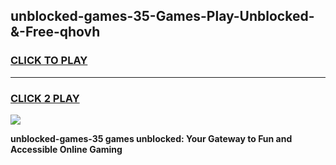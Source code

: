 
## unblocked-games-35-Games-Play-Unblocked-&-Free-qhovh
<h3>
<a href="https://premium76.site?title=unblocked-games-35&ref=24A">CLICK TO PLAY</a></h3>
<hr>

<h3>
<a href="https://premium76.site?title=unblocked-games-35&ref=24A">CLICK 2 PLAY</a>
  
</h3>

<a href="https://premium76.site?title=unblocked-games-35&ref=24A"><img src="https://clearcache.store/games.png"></a>


**unblocked-games-35 games unblocked: Your Gateway to Fun and Accessible Online Gaming**
